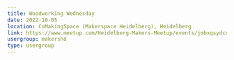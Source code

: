 ```yaml
---
title: Woodworking Wednesday
date: 2022-10-05
location: CoMakingSpace (Makerspace Heidelberg), Heidelberg
link: https://www.meetup.com/Heidelberg-Makers-Meetup/events/jmbxqsydcnbhb/
usergroup: makershd
type: usergroup
---
```


